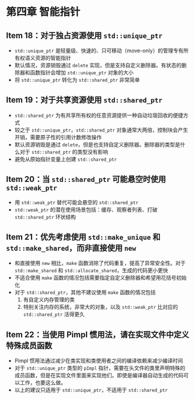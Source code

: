 # 第四章 智能指针

## Item 18：对于独占资源使用 `std::unique_ptr`

- `std::unique_ptr` 是轻量级、快速的、只可移动（move-only）的管理专有所有权语义资源的智能指针
- 默认情况，资源销毁通过 `delete` 实现，但是支持自定义删除器。有状态的删除器和函数指针会增加 `std::unique_ptr` 对象的大小
- 将 `std::unique_ptr` 转化为 `std::shared_ptr` 非常简单

## Item 19：对于共享资源使用 `std::shared_ptr`

- `std::shared_ptr` 为有共享所有权的任意资源提供一种自动垃圾回收的便捷方式
- 较之于 `std::unique_ptr`，`std::shared_ptr` 对象通常大两倍，控制块会产生开销，需要原子性的引用计数修改操作
- 默认资源销毁是通过 `delete`，但是也支持自定义删除器。删除器的类型是什么对于 `std::shared_ptr` 的类型没有影响
- 避免从原始指针变量上创建 `std::shared_ptr`

## Item 20：当 `std::shared_ptr` 可能悬空时使用 `std::weak_ptr`

- 用 `std::weak_ptr` 替代可能会悬空的 `std::shared_ptr`
- `std::weak_ptr` 的潜在使用场景包括：缓存、观察者列表、打破 `std::shared_ptr` 环状结构

## Item 21：优先考虑使用 `std::make_unique` 和 `std::make_shared`，而非直接使用 `new`

- 和直接使用 `new` 相比，`make` 函数消除了代码重复，提高了异常安全性。对于 `std::make_shared` 和 `std::allocate_shared`，生成的代码更小更快
- 不适合使用 `make` 函数的情况包括需要指定自定义删除器和希望用花括号初始化
- 对于 `std::shared_ptr`，其他不建议使用 `make` 函数的情况包括
  1. 有自定义内存管理的类
  2. 特别关注内存的系统，非常大的对象，以及 `std::weak_ptr` 比对应的 `std::shared_ptr` 活得更久

## Item 22：当使用 Pimpl 惯用法，请在实现文件中定义特殊成员函数

- Pimpl 惯用法通过减少在类实现和类使用者之间的编译依赖来减少编译时间
- 对于 `std::unique_ptr` 类型的 `pImpl` 指针，需要在头文件的类里声明特殊的成员函数，但是在实现文件里面来实现他们。即使是编译器自动生成的代码可以工作，也要这么做。
- 以上的建议只适用于 `std::unique_ptr`，不适用于 `std::shared_ptr`
